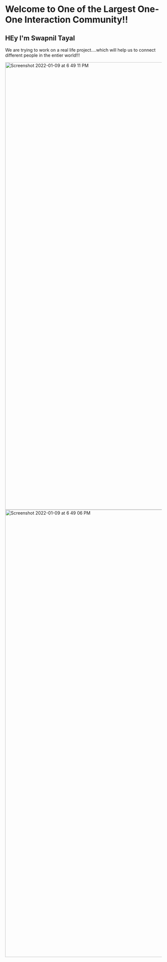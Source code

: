 # Welcome to One of the Largest One-One Interaction Community!!
## HEy I'm Swapnil Tayal


We are trying to work on a real life project....which will help us to connect different people in the entier world!!! 


<img width="1440" alt="Screenshot 2022-01-09 at 6 49 11 PM" src="https://user-images.githubusercontent.com/74289654/148683970-bd53288e-87fa-4098-af83-16a96b6240cc.png">
<img width="1440" alt="Screenshot 2022-01-09 at 6 49 06 PM" src="https://user-images.githubusercontent.com/74289654/148683979-29810a08-eafc-4596-9bf6-9435faa9e3d0.png">
